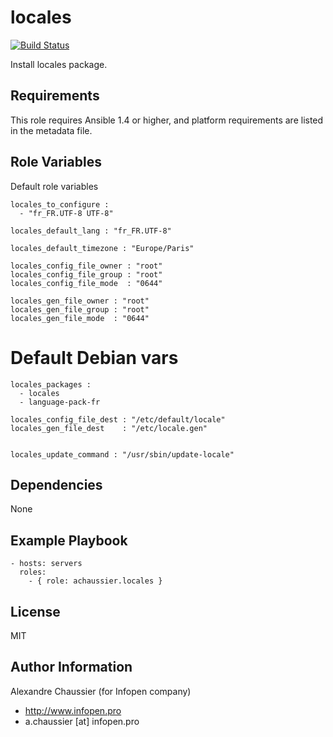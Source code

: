 locales
=======

[![Build Status](https://travis-ci.org/infOpen/ansible-role-locales.svg?branch=master)](https://travis-ci.org/infOpen/ansible-role-locales)

Install locales package.

Requirements
------------

This role requires Ansible 1.4 or higher, and platform requirements are listed
in the metadata file.

Role Variables
--------------

Default role variables


    locales_to_configure :
      - "fr_FR.UTF-8 UTF-8"

    locales_default_lang : "fr_FR.UTF-8"

    locales_default_timezone : "Europe/Paris"

    locales_config_file_owner : "root"
    locales_config_file_group : "root"
    locales_config_file_mode  : "0644"

    locales_gen_file_owner : "root"
    locales_gen_file_group : "root"
    locales_gen_file_mode  : "0644"


# Default Debian vars

    locales_packages :
      - locales
      - language-pack-fr

    locales_config_file_dest : "/etc/default/locale"
    locales_gen_file_dest    : "/etc/locale.gen"


    locales_update_command : "/usr/sbin/update-locale"


Dependencies
------------

None

Example Playbook
----------------

    - hosts: servers
      roles:
        - { role: achaussier.locales }

License
-------

MIT

Author Information
------------------

Alexandre Chaussier (for Infopen company)
- http://www.infopen.pro
- a.chaussier [at] infopen.pro
